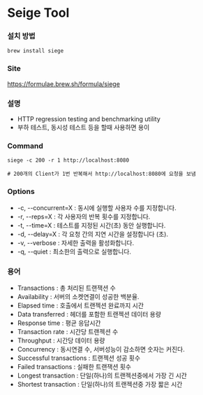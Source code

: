 # Seige Tool

### 설치 방법
```shell
brew install siege
```

### Site
https://formulae.brew.sh/formula/siege

### 설명
- HTTP regression testing and benchmarking utility
- 부하 테스트, 동시성 테스트 등을 할때 사용하면 용이

### Command
``` shell
siege -c 200 -r 1 http://localhost:8080

# 200개의 Client가 1번 반복해서 http://localhost:8080에 요청을 보냄
```

### Options
- -c, --concurrent=X : 동시에 실행할 사용자 수를 지정합니다.
- -r, --reps=X : 각 사용자의 반복 횟수를 지정합니다.
- -t, --time=X : 테스트를 지정된 시간(초) 동안 실행합니다.
- -d, --delay=X : 각 요청 간의 지연 시간을 설정합니다 (초).
- -v, --verbose : 자세한 출력을 활성화합니다.
- -q, --quiet : 최소한의 출력으로 실행합니다.

### 용어
- Transactions : 총 처리된 트랜잭션 수
- Availability : 서버의 소켓연결이 성공한 백분율.
- Elapsed time : 호출에서 트랜젝션 완료까지 시간
- Data transferred : 헤더를 포함한 트랜젝션 데이터 용량
- Response time : 평균 응답시간
- Transaction rate : 시간당 트랜젝션 수
- Throughput : 시간당 데이터 용량
- Concurrency : 동시연결 수, 서버성능이 감소하면 숫자는 커진다.
- Successful transactions : 트랜젝션 성공 횟수
- Failed transactions : 실패한 트랜잭션 횟수
- Longest transaction : 단일(하나)의 트랜젝션중에서 가장 긴 시간
- Shortest transaction : 단일(하나)의 트랜젝션중 가장 짧은 시간